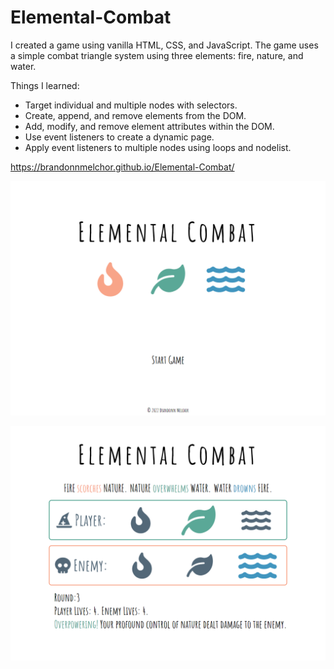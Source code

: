 # Elemental-Combat

I created a game using vanilla HTML, CSS, and JavaScript. The game uses a simple combat triangle system using three elements: fire, nature, and water.

Things I learned:
- Target individual and multiple nodes with selectors.
- Create, append, and remove elements from the DOM.
- Add, modify, and remove element attributes within the DOM.
- Use event listeners to create a dynamic page.
- Apply event listeners to multiple nodes using loops and nodelist.

https://brandonnmelchor.github.io/Elemental-Combat/

![](https://github.com/brandonnmelchor/Elemental-Combat/blob/main/screenshot%20main.png?raw=true)

![](https://github.com/brandonnmelchor/Elemental-Combat/blob/main/screenshot%20game.png?raw=true)
